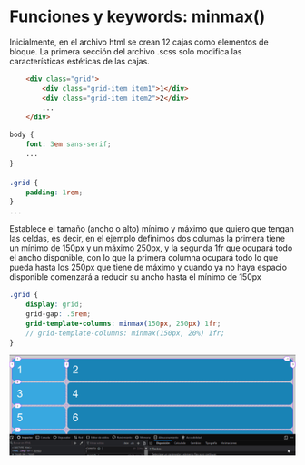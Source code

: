 # Funciones y keywords: minmax()

Inicialmente, en el archivo html se crean 12 cajas como elementos de bloque. La primera sección del archivo .scss solo modifica las características estéticas de las cajas.

```html
    <div class="grid">
        <div class="grid-item item1">1</div>
        <div class="grid-item item2">2</div>
        ...
    </div>
```

```scss
body {
    font: 3em sans-serif;
    ...
}

.grid {
    padding: 1rem;
}
...
```

Establece el tamaño (ancho o alto) mínimo y máximo que quiero que tengan las celdas, es decir, en el ejemplo definimos dos columas la primera tiene un mínimo de 150px y un máximo 250px, y la segunda 1fr que ocupará todo el ancho disponible, con lo que la primera columna ocupará todo lo que pueda hasta los 250px que tiene de máximo y cuando ya no haya espacio disponible comenzará a reducir su ancho hasta el mínimo de 150px

```scss
.grid {
    display: grid;
    grid-gap: .5rem;
    grid-template-columns: minmax(150px, 250px) 1fr;
    // grid-template-columns: minmax(150px, 20%) 1fr;
}
```

![01-state](./doc/img/01-state.gif)
